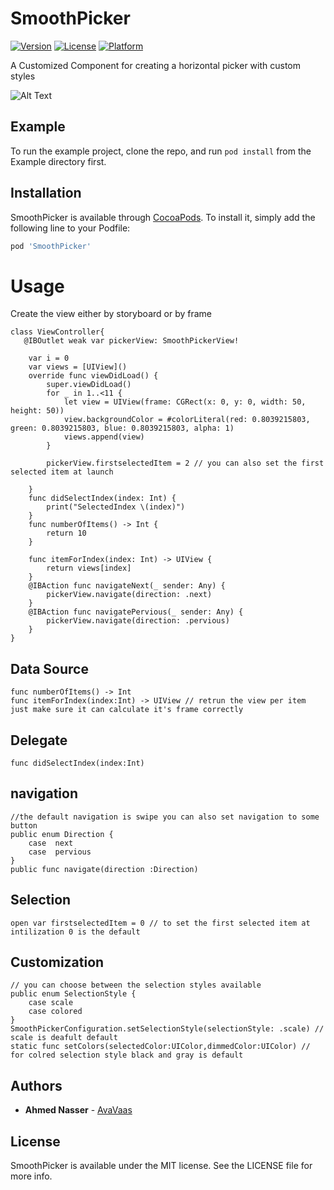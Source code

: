# SmoothPicker
[![Version](https://img.shields.io/cocoapods/v/SmoothPicker.svg?style=flat)](https://cocoapods.org/pods/SmoothPicker)
[![License](https://img.shields.io/cocoapods/l/SmoothPicker.svg?style=flat)](https://cocoapods.org/pods/SmoothPicker)
[![Platform](https://img.shields.io/cocoapods/p/SmoothPicker.svg?style=flat)](https://cocoapods.org/pods/SmoothPicker)

A Customized Component for creating a horizontal picker with custom styles 


![Alt Text](https://media.giphy.com/media/45bEffMoHH5UzskrgJ/giphy.gif)


## Example

To run the example project, clone the repo, and run `pod install` from the Example directory first.


## Installation

SmoothPicker is available through [CocoaPods](https://cocoapods.org). To install
it, simply add the following line to your Podfile:

```ruby
pod 'SmoothPicker'
```

# Usage

Create the view either by storyboard or by frame 
<br />

```
class ViewController{
   @IBOutlet weak var pickerView: SmoothPickerView!
    
    var i = 0
    var views = [UIView]()
    override func viewDidLoad() {
        super.viewDidLoad()
        for _ in 1..<11 {
            let view = UIView(frame: CGRect(x: 0, y: 0, width: 50, height: 50))
            view.backgroundColor = #colorLiteral(red: 0.8039215803, green: 0.8039215803, blue: 0.8039215803, alpha: 1)
            views.append(view)
        }
        
        pickerView.firstselectedItem = 2 // you can also set the first selected item at launch 

    }
    func didSelectIndex(index: Int) {
        print("SelectedIndex \(index)")
    }   
    func numberOfItems() -> Int {
        return 10
    }
    
    func itemForIndex(index: Int) -> UIView {
        return views[index]
    }
    @IBAction func navigateNext(_ sender: Any) {
        pickerView.navigate(direction: .next)
    }
    @IBAction func navigatePervious(_ sender: Any) {
        pickerView.navigate(direction: .pervious)
    }
}
```

## Data Source
```
func numberOfItems() -> Int
func itemForIndex(index:Int) -> UIView // retrun the view per item just make sure it can calculate it's frame correctly 
```
## Delegate
```
func didSelectIndex(index:Int)
```
## navigation
```
//the default navigation is swipe you can also set navigation to some button 
public enum Direction {
    case  next
    case  pervious
}
public func navigate(direction :Direction)
```
## Selection
```
open var firstselectedItem = 0 // to set the first selected item at intilization 0 is the default 
```


## Customization
```
// you can choose between the selection styles available 
public enum SelectionStyle {
    case scale
    case colored
}
SmoothPickerConfiguration.setSelectionStyle(selectionStyle: .scale) // scale is deafult default 
static func setColors(selectedColor:UIColor,dimmedColor:UIColor) // for colred selection style black and gray is default
```
## Authors

* **Ahmed Nasser** - [AvaVaas](https://github.com/AvaVaas)

## License

SmoothPicker is available under the MIT license. See the LICENSE file for more info.
